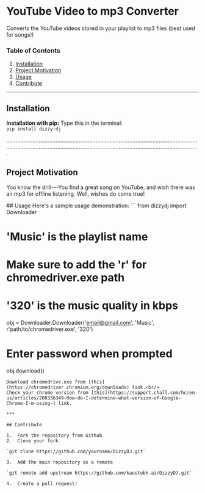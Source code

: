 # YouTube Video to mp3 Converter

Converts the YouTube videos stored in your playlist to mp3 files (best used for songs!)

### Table of Contents
1. [Installation](#installation)
2. [Project Motivation](#motivation)
3. [Usage](#usage)
4. [Contribute](#contribute)

***

<a name="installation"/>

## Installation

**Installation with pip:**  Type this in the terminal:<br/>
`pip install dizzy-dj`

.........................................................................................................................................................................................................................................................
<a name="motivation"/>
## Project Motivation
You know the drill---You find a great song on YouTube, and wish there was an mp3 for offline listening. Well, wishes do come true!

<a name="usage"/>
## Usage
Here's a sample usage demonstration:
```
from dizzydj import Downloader

# 'Music' is the playlist name
# Make sure to add the 'r' for chromedriver.exe path
# '320' is the music quality in kbps

obj = Downloader.Downloader('email@gmail.com', 'Music', r'path/to/chromedriver.exe', '320')
# Enter password when prompted
obj.download()
``` 
Download chromedrive.exe from [this](https://chromedriver.chromium.org/downloads) link.<br/>
Check your chrome version from [this](https://support.chall.com/hc/en-us/articles/200336349-How-do-I-determine-what-version-of-Google-Chrome-I-m-using-) link.

***

## Contribute

1.  Fork the repository from Github
2.  Clone your fork

`git clone https://github.com/yourname/DizzyDJ.git`

3.  Add the main repository as a remote

`git remote add upstream https://github.com/kaustubh-ai/DizzyDJ.git`

4.  Create a pull request!

